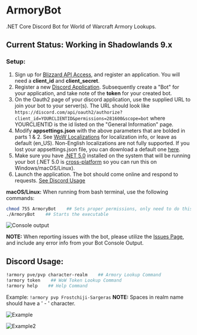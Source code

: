 # ArmoryBot
.NET Core Discord Bot for World of Warcraft Armory Lookups.

## Current Status: Working in Shadowlands 9.x

### Setup:
1. Sign up for [Blizzard API Access](https://develop.battle.net/), and register an application. You will need a **client_id** and **client_secret**.
2. Register a new [Discord Application](https://discord.com/developers/applications). Subsequently create a "Bot" for your application, and take note of the **token** for your created bot.
3. On the Oauth2 page of your discord application, use the supplied URL to join your bot to your server(s). The URL should look like `https://discord.com/api/oauth2/authorize?client_id=YOURCLIENTID&permissions=281600&scope=bot`   where YOURCLIENTID is the id listed on the "General Information" page.
4. Modify **appsettings.json** with the above parameters that are bolded in parts 1 & 2. See [WoW Localizations](https://develop.battle.net/documentation/world-of-warcraft/guides/localization) for localization info, or leave as default (en_US). Non-English localizations are not fully supported. If you lost your appsettings.json file, you can download a default one [here](https://github.com/imerzan/ArmoryBot/files/6443727/appsettings.zip).
5. Make sure you have [.NET 5.0](https://dotnet.microsoft.com/download) installed on the system that will be running your bot (.NET 5.0 is [cross-platform](https://docs.microsoft.com/en-us/dotnet/core/rid-catalog) so you can run this on Windows/macOS/Linux).
6. Launch the application. The bot should come online and respond to requests. [See Discord Usage](https://github.com/imerzan/ArmoryBot/tree/master#discord-usage)

**macOS/Linux:** When running from bash terminal, use the following commands:
```bash
chmod 755 ArmoryBot    ## Sets proper permissions, only need to do this once
./ArmoryBot    ## Starts the executable
```
![Console output](https://user-images.githubusercontent.com/42287509/117497298-f13b6700-af3d-11eb-917d-9c82cb4e3a16.jpg)

**NOTE:** When reporting issues with the bot, please utilize the [Issues Page](https://github.com/imerzan/ArmoryBot/issues), and include any error info from your Bot Console Output.

## Discord Usage:
```bash
!armory pve/pvp character-realm    ## Armory Lookup Command
!armory token    ## WoW Token Lookup Command
!armory help    ## Help Command
```
Example: ```!armory pvp Frostchiji-Sargeras``` **NOTE:** Spaces in realm name should have a ' - ' character.

![Example](https://user-images.githubusercontent.com/42287509/117497287-eda7e000-af3d-11eb-924d-5a93be7c4bb6.jpg)

![Example2](https://user-images.githubusercontent.com/42287509/113765312-b72e3980-96e1-11eb-9400-85f8c62b863b.jpg)
